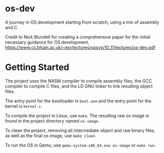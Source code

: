 # os-dev
A journey in OS development starting from scratch, using a mix of assembly and C. 

Credit to Nick Blundell for creating a comprehensive paper for the initial necessary guidance for OS development, 
https://www.cs.bham.ac.uk/~exr/lectures/opsys/10_11/lectures/os-dev.pdf 

# Getting Started
The project uses the NASM compiler to compile assembly files, the GCC compiler to compile C files, and the LD GNU linker to link resulting object files.

The entry point for the bootloader is `boot.asm` and the entry point for the kernel is `kernel.c`. 

To compile the project in Linux, use `make`. The resulting raw os image is found in the project directory named `os-image`. 

To clean the project, removing all intermediate object and raw binary files, as well as the final os image, use `make clean`. 

To run the OS in Qemu, use `qemu-system-x86_64.exe os-image` or `make run`.

